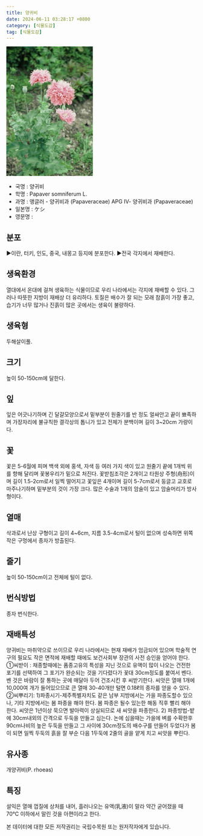 ```yaml
---
title: 양귀비
date: 2024-06-11 03:28:17 +0800
category: [식물도감]
tag: [식물도감]
---
```




![양귀비](/assets/img/fileUpload/plants/basic/Papaveraceae/Papaver/6834/1_th2.JPG)
- 국명 : 양귀비
- 학명 : Papaver somniferum L.
- 과명 : 앵글러 - 양귀비과 (Papaveraceae) APG Ⅳ- 양귀비과 (Papaveraceae)
- 일본명 : ケシ
- 영문명 : 


## 분포
▶이란, 터키, 인도, 중국, 내몽고 등지에 분포한다.
▶전국 각지에서 재배한다.
## 생육환경
열대에서 온대에 걸쳐 생육하는 식물이므로 우리 나라에서는 각지에 재배할 수 있다. 그러나 따뜻한 지방이 재배상 더 유리하다. 토질은 배수가 잘 되는 모래 참흙이 가장 좋고, 습기가 너무 많거나 진흙이 많은 곳에서는 생육이 불량하다.
## 생육형
두해살이풀.
## 크기
높이 50-150cm에 달한다.
## 잎
잎은 어긋나기하며 긴 달걀모양으로서 밑부분이 원줄기를 반 정도 얼싸안고 끝이 뾰족하며 가장자리에 불규칙한 결각상의 톱니가 있고 전체가 분백이며 길이 3~20cm 가량이다.
## 꽃
꽃은 5-6월에 피며 백색 외에 홍색, 자색 등 여러 가지 색이 있고 원줄기 끝에 1개씩 위를 향해 달리며 꽃봉우리가 밑으로 처진다. 꽃받침조각은 2개이고 타원상 주형(舟形)이며 길이 1.5-2cm로서 일찍 떨어지고 꽃잎은 4개이며 길이 5-7cm로서 둥글고 교호로 마주나기하며 밑부분의 것이 가장 크다. 많은 수술과 1개의 암술이 있고 암술머리가 방사형이다.
## 열매
삭과로서 난상 구형이고 길이 4~6cm, 지름 3.5-4cm로서 털이 없으며 성숙하면 위쪽 작은 구멍에서 종자가 방출된다.
## 줄기
높이 50-150cm이고 전체에 털이 없다.
## 번식방법
종자 번식한다.
## 재배특성
양귀비는 마취약으로 쓰이므로 우리 나라에서는 현재 재배가 엄금되어 있으며 학술적 연구의 필요도 작은 면적에 재배할 때에도 보건사회부 장관의 사전 승인을 얻어야 한다. 
①씨받이 : 채종할때에는 품종고유의 특성을 지닌 것으로 유액이 많이 나오는 건전한 포기를 선택하여 그 포기가 완순되는 것을 기다렸다가 꽃대 30cm정도를 붙여서 벤다. 벤 것은 바람이 잘 통하는 곳에 매달아 두어 건조시킨 후 씨받기한다. 씨앗은 열매 1개에 10,000여 개가 들어있으므로 큰 열매 30-40개만 털면 0.18ℓ의 종자를 얻을 수 있다.
②씨뿌리기:
 1)파종시기-제주특별자치도 같은 남부 지방에서는 가을 파종도할수 있으나, 기타 지방에서는 봄 파종을 해야 한다. 봄 파종은 될수 있는한 해동 직후 빨리 해야 한다. 씨앗은 1년이상 묵으면 발아력이 상실되므로 새 씨앗을 파종한다. 
 2) 파종방법-밭에 30cm내외의 간격으로 두둑을 만들고 심는다. 논에 심을때는 가을에 벼를 수확한후 90cm나비의 높은 두둑을 만들고 그 사이에 30cm정도의 배수구를 만들어 두었다가 봄이 되면 일찍 두둑의 흙을 잘 부순 다음 1두둑에 2줄의 골을 얕게 치고 씨앗을 뿌린다. 
## 유사종
개양귀비(P. rhoeas)
## 특징
설익은 열매 껍질에 상처를 내어, 흘러나오는 유액(乳液)이 말라 약간 굳어졌을 때 70℃ 이하에서 말린 것을 아편이라고 한다.






본 데이터에 대한 모든 저작권리는 국립수목원 또는 원저작자에게 있습니다.
